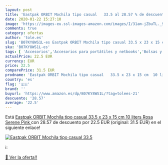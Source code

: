 ```yaml
---
layout: post
title: 'Eastpak ORBIT Mochila tipo casual   33.5 al 28.57 % de descuento'
date: 2020-01-22 15:27:10
image: 'https://images-eu.ssl-images-amazon.com/images/I/31am-jZbuTL._SL400_.jpg'
comments: true
category: ofertas
author: 'tole.es'
slug: 'B07KY8WS1L-es Eastpak ORBIT Mochila tipo casual 33.5 x 23 x 15 cm 10...'
sku: 'B07KY8WS1L-es'
tags: [ 'Accesorios','Accesorios para portátiles y netbooks','Bolsas y fundas para portátiles y netbooks','Bolígrafos, lápices y útiles de escritura','Equipaje','Informática','Mochilas','Mochilas para portátiles y netbooks','Mochilas tipo casual','Oficina y papelería','Rotuladores permanentes','Rotuladores y subrayadores','mochila', ]
actualPrice: 22.5 EUR
currency: EUR
price: 22.5
comparePrice: 31.5 EUR
prodname: 'Eastpak ORBIT Mochila tipo casual   33.5 x 23 x 15 cm  10 liters  Rosa  Serene Pink '
country: 'es'
flag: '🇪🇸'
brand: ''
buyurl: 'https://www.amazon.es/dp/B07KY8WS1L/?tag=tolees-21'
descuento: '28.57'
average: '22.5'
---
```


Está [Eastpak ORBIT Mochila tipo casual   33.5 x 23 x 15 cm  10 liters  Rosa  Serene Pink ](https://www.amazon.es/dp/B07KY8WS1L/?tag=tolees-21) con 28.57 de descuento por 22.5 EUR (original: 31.5 EUR) en el siguiente enlace!

[![Eastpak ORBIT Mochila tipo casual   33.5](https://images-eu.ssl-images-amazon.com/images/I/31am-jZbuTL._SL400_.jpg)](https://www.amazon.es/dp/B07KY8WS1L/?tag=tolees-21)

ℹ️:


[🛒 Ver la oferta!!](https://www.amazon.es/dp/B07KY8WS1L/?tag=tolees-21)
